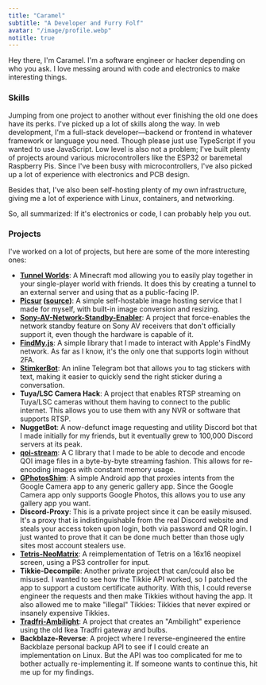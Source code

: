 ```yaml
---
title: "Caramel"
subtitle: "A Developer and Furry Folf"
avatar: "/image/profile.webp"
notitle: true
---
```


Hey there, I'm Caramel. I'm a software engineer or hacker depending on who you ask. I love messing around with code and electronics to make interesting things.

### Skills

Jumping from one project to another without ever finishing the old one does have its perks. I've picked up a lot of skills along the way. In web development, I'm a full-stack developer—backend or frontend in whatever framework or language you need. Though please just use TypeScript if you wanted to use JavaScript. Low level is also not a problem; I've built plenty of projects around various microcontrollers like the ESP32 or baremetal Raspberry Pis. Since I've been busy with microcontrollers, I've also picked up a lot of experience with electronics and PCB design.

Besides that, I've also been self-hosting plenty of my own infrastructure, giving me a lot of experience with Linux, containers, and networking.

So, all summarized: If it's electronics or code, I can probably help you out.


### Projects

I've worked on a lot of projects, but here are some of the more interesting ones:

- **[Tunnel Worlds](https://tunnelworlds.com)**: A Minecraft mod allowing you to easily play together in your single-player world with friends. It does this by creating a tunnel to an external server and using that as a public-facing IP.
- **[Picsur](https://picsur.org) ([source](https://github.com/caramelfur/picsur))**: A simple self-hostable image hosting service that I made for myself, with built-in image conversion and resizing.
- **[Sony-AV-Network-Standby-Enabler](https://github.com/CaramelFur/Sony-AV-Network-Standby-Enabler)**: A project that force-enables the network standby feature on Sony AV receivers that don't officially support it, even though the hardware is capable of it.
- **[FindMy.js](https://github.com/caramelfur/findmy.js)**: A simple library that I made to interact with Apple's FindMy network. As far as I know, it's the only one that supports login without 2FA.
- **[StimkerBot](https://github.com/caramelfur/stimkerbot)**: An inline Telegram bot that allows you to tag stickers with text, making it easier to quickly send the right sticker during a conversation.
- **Tuya/LSC Camera Hack**: A project that enables RTSP streaming on Tuya/LSC cameras without them having to connect to the public internet. This allows you to use them with any NVR or software that supports RTSP.
- **NuggetBot**: A now-defunct image requesting and utility Discord bot that I made initially for my friends, but it eventually grew to 100,000 Discord servers at its peak.
- **[qoi-stream](https://github.com/caramelfur/qoi-stream)**: A C library that I made to be able to decode and encode QOI image files in a byte-by-byte streaming fashion. This allows for re-encoding images with constant memory usage.
- **[GPhotosShim](https://github.com/caramelfur/gphotosshim)**: A simple Android app that proxies intents from the Google Camera app to any generic gallery app. Since the Google Camera app only supports Google Photos, this allows you to use any gallery app you want.
- **Discord-Proxy**: This is a private project since it can be easily misused. It's a proxy that is indistinguishable from the real Discord website and steals your access token upon login, both via password and QR login. I just wanted to prove that it can be done much better than those ugly sites most account stealers use.
- **[Tetris-NeoMatrix](https://github.com/CaramelFur/Tetris-ESP32-NeoMatrix)**: A reimplementation of Tetris on a 16x16 neopixel screen, using a PS3 controller for input.
- **Tikkie-Decompile**: Another private project that can/could also be misused. I wanted to see how the Tikkie API worked, so I patched the app to support a custom certificate authority. With this, I could reverse engineer the requests and then make Tikkies without having the app. It also allowed me to make "illegal" Tikkies: Tikkies that never expired or insanely expensive Tikkies.
- **[Tradfri-Ambilight](https://github.com/CaramelFur/Tradfri-Ambilight)**: A project that creates an "Ambilight" experience using the old Ikea Tradfri gateway and bulbs.
- **Backblaze-Reverse**: A project where I reverse-engineered the entire Backblaze personal backup API to see if I could create an implementation on Linux. But the API was too complicated for me to bother actually re-implementing it. If someone wants to continue this, hit me up for my findings.


